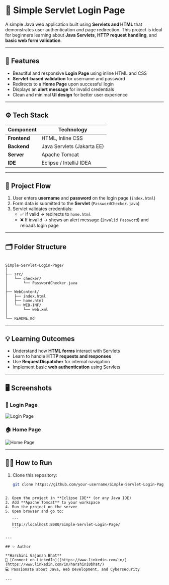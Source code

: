 # 🧩 Simple Servlet Login Page

A simple Java web application built using **Servlets and HTML** that demonstrates user authentication and page redirection. This project is ideal for beginners learning about **Java Servlets**, **HTTP request handling**, and **basic web form validation**.

---

## 🚀 Features
- Beautiful and responsive **Login Page** using inline HTML and CSS  
- **Servlet-based validation** for username and password  
- Redirects to a **Home Page** upon successful login  
- Displays an **alert message** for invalid credentials  
- Clean and minimal **UI design** for better user experience  

---

## ⚙️ Tech Stack
| Component | Technology |
|------------|-------------|
| **Frontend** | HTML, Inline CSS |
| **Backend** | Java Servlets (Jakarta EE) |
| **Server** | Apache Tomcat |
| **IDE** | Eclipse / IntelliJ IDEA |

---

## 🧠 Project Flow
1. User enters **username** and **password** on the login page (`index.html`)  
2. Form data is submitted to the **Servlet** (`PasswordChecker.java`)  
3. Servlet validates credentials:
   - ✅ If valid → redirects to `home.html`  
   - ❌ If invalid → shows an alert message (`Invalid Password`) and reloads login page  

---

## 🗂️ Folder Structure
```

Simple-Servlet-Login-Page/
│
├── src/
│   └── checker/
│       └── PasswordChecker.java
│
├── WebContent/
│   ├── index.html
│   ├── home.html
│   └── WEB-INF/
│       └── web.xml
│
└── README.md

````

---

## 💡 Learning Outcomes
- Understand how **HTML forms** interact with Servlets  
- Learn to handle **HTTP requests and responses**  
- Use **RequestDispatcher** for internal navigation  
- Implement basic **web authentication** using Servlets  

---

## 🖥️ Screenshots

### 🔐 Login Page
![Login Page](https://via.placeholder.com/800x400?text=Login+Page)

### 🏠 Home Page
![Home Page](https://via.placeholder.com/800x400?text=Home+Page)

---

## 🧑‍💻 How to Run
1. Clone this repository:
   ```bash
   git clone https://github.com/your-username/Simple-Servlet-Login-Page.git
````

2. Open the project in **Eclipse IDE** (or any Java IDE)
3. Add **Apache Tomcat** to your workspace
4. Run the project on the server
5. Open browser and go to:

   ```
   http://localhost:8080/Simple-Servlet-Login-Page/
   ```

---

## ✨ Author

**Harshini Gajanan Bhat**
📧 [Connect on LinkedIn]([https://www.linkedin.com/in/](https://www.linkedin.com/in/harshini0bhat/)
💻 Passionate about Java, Web Development, and Cybersecurity

---

